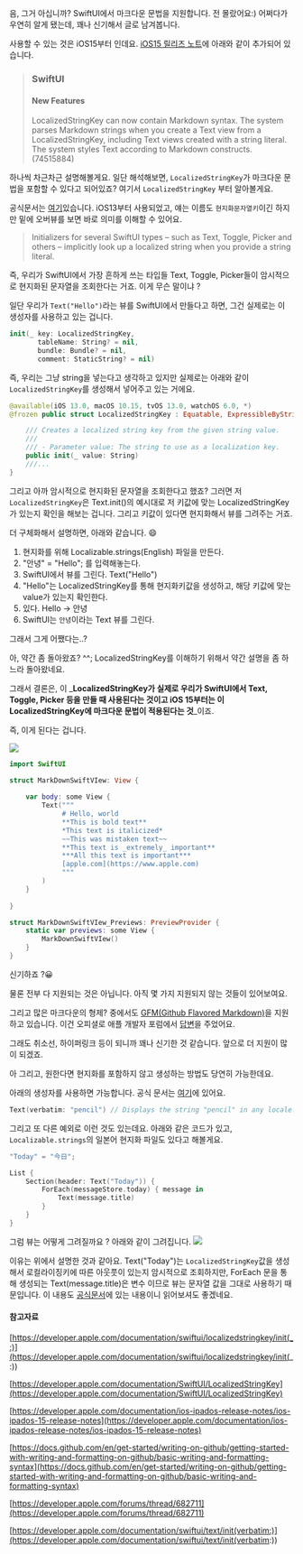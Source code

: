 음, 그거 아십니까? SwiftUI에서 마크다운 문법을 지원합니다. 전 몰랐어요:) 어쩌다가 우연히 알게 됐는데, 꽤나 신기해서 글로 남겨봅니다. 

사용할 수 있는 것은 iOS15부터 인데요. [iOS15 릴리즈 노트](https://developer.apple.com/documentation/ios-ipados-release-notes/ios-ipados-15-release-notes)에 아래와 같이 추가되어 있습니다. 

> ### SwiftUI 
> #### New Features
> LocalizedStringKey can now contain Markdown syntax. The system parses Markdown strings when you create a Text view from a LocalizedStringKey, including Text views created with a string literal. The system styles Text according to Markdown constructs. (74515884) 

하나씩 차근차근 설명해볼게요. 일단 해석해보면, `LocalizedStringKey`가 마크다운 문법을 포함할 수 있다고 되어있죠? 여기서 `LocalizedStringKey` 부터 알아볼게요. 

공식문서는 [여기](https://developer.apple.com/documentation/SwiftUI/LocalizedStringKey)있습니다. iOS13부터 사용되었고, 얘는 이름도 `현지화문자열키`이긴 하지만 밑에 오버뷰를 보면 바로 의미를 이해할 수 있어요.

> Initializers for several SwiftUI types – such as Text, Toggle, Picker and others – implicitly look up a localized string when you provide a string literal.

즉, 우리가 SwiftUI에서 가장 흔하게 쓰는 타입들 Text, Toggle, Picker들이 암시적으로 현지화된 문자열을 조회한다는 거죠. 이게 무슨 말이냐 ? 

일단 우리가 `Text("Hello")`라는 뷰를 SwiftUI에서 만들다고 하면, 그건 실제로는 이 생성자를 사용하고 있는 겁니다. 

```swift
init(_ key: LocalizedStringKey, 
	   tableName: String? = nil, 
       bundle: Bundle? = nil, 
       comment: StaticString? = nil)
```

즉, 우리는 그냥 string을 넣는다고 생각하고 있지만 실제로는 아래와 같이 `LocalizedStringKey`를 생성해서 넣어주고 있는 거에요.

```swift
@available(iOS 13.0, macOS 10.15, tvOS 13.0, watchOS 6.0, *)
@frozen public struct LocalizedStringKey : Equatable, ExpressibleByStringInterpolation {

    /// Creates a localized string key from the given string value.
    ///
    /// - Parameter value: The string to use as a localization key.
    public init(_ value: String)
    ///...
}
```

그리고 아까 암시적으로 현지화된 문자열을 조회한다고 했죠? 그러면 저 `LocalizedStringKey`은 Text.init()의 예시대로 저 키값에 맞는 LocalizedStringKey가 있는지 확인을 해보는 겁니다. 그리고 키값이 있다면 현지화해서 뷰를 그려주는 거죠. 

더 구체화해서 설명하면, 아래와 같습니다. 😄

1. 현지화를 위해 Localizable.strings(English) 파일을 만든다. 
2. "안녕" = "Hello"; 를 입력해놓는다. 
3. SwiftUI에서 뷰를 그린다. Text("Hello") 
4. "Hello"는 LocalizedStringKey를 통해 현지화키값을 생성하고, 해당 키값에 맞는 value가 있는지 확인한다. 
5. 있다. Hello -> 안녕 
6. SwiftUI는 `안녕`이라는 Text 뷰를 그린다. 

그래서 그게 어쨌다는..? 

아, 약간 좀 돌아왔죠? ^^; LocalizedStringKey를 이해하기 위해서 약간 설명을 좀 하느라 돌아왔네요. 

그래서 결론은, 이 _**LocalizedStringKey가 실제로 우리가 SwiftUI에서 Text, Toggle, Picker 등을 만들 때 사용된다는 것이고 iOS 15부터는 이 LocalizedStringKey에 마크다운 문법이 적용된다는 것**_이죠. 

즉, 이게 된다는 겁니다. 

![](https://velog.velcdn.com/images/dev_kickbell/post/f3acfcc8-b2f6-4a2d-88f4-debe6cce5d4e/image.png)
```swift
import SwiftUI

struct MarkDownSwiftVIew: View {
    
    var body: some View {
        Text("""
             # Hello, world
             **This is bold text**
             *This text is italicized*
             ~~This was mistaken text~~
             **This text is _extremely_ important**
             ***All this text is important***
             [apple.com](https://www.apple.com)
             """
        )
    }
    
}

struct MarkDownSwiftVIew_Previews: PreviewProvider {
    static var previews: some View {
        MarkDownSwiftVIew()
    }
}
```
신기하죠 ?😀 

물론 전부 다 지원되는 것은 아닙니다. 아직 몇 가지 지원되지 않는 것들이 있어보여요. 

그리고 많은 마크다운의 형제? 중에서도 [GFM(Github Flavored Markdown)](https://docs.github.com/en/get-started/writing-on-github/getting-started-with-writing-and-formatting-on-github/basic-writing-and-formatting-syntax)을 지원하고 있습니다. 이건 오피셜로 애플 개발자 포럼에서 [답변](https://developer.apple.com/forums/thread/682711)을 주었어요. 

그래도 취소선, 하이퍼링크 등이 되니까 꽤나 신기한 것 같습니다. 앞으로 더 지원이 많이 되겠죠. 

아 그리고, 원한다면 현지화를 포함하지 않고 생성하는 방법도 당연히 가능한데요. 

아래의 생성자를 사용하면 가능합니다. 공식 문서는 [여기](https://developer.apple.com/documentation/swiftui/text/init(verbatim:))에 있어요. 

```swift
Text(verbatim: "pencil") // Displays the string "pencil" in any locale.
```

그리고 또 다른 예외로 이런 것도 있는데요. 아래와 같은 코드가 있고, `Localizable.strings`의 일본어 현지화 파일도 있다고 해볼게요. 

```swift
"Today" = "今日";
```

```swift
List {
    Section(header: Text("Today")) {
        ForEach(messageStore.today) { message in
            Text(message.title)
        }
    }
}
```

그럼 뷰는 어떻게 그려질까요 ? 아래와 같이 그려집니다. 
![](https://velog.velcdn.com/images/dev_kickbell/post/bc99e39d-2437-42fb-8fc2-572502650c76/image.png)

이유는 위에서 설명한 것과 같아요. Text("Today")는 `LocalizedStringKey`값을 생성해서 로컬라이징키에 따른 아웃풋이 있는지 암시적으로 조회하지만, ForEach 문을 통해 생성되는 Text(message.title)은 변수 이므로 뷰는 문자열 값을 그대로 사용하기 때문입니다. 이 내용도 [공식문서](https://developer.apple.com/documentation/swiftui/localizedstringkey)에 있는 내용이니 읽어보셔도 좋겠네요.




#### 참고자료 
[https://developer.apple.com/documentation/swiftui/localizedstringkey/init(_:)](https://developer.apple.com/documentation/swiftui/localizedstringkey/init(_:))			

[https://developer.apple.com/documentation/SwiftUI/LocalizedStringKey](https://developer.apple.com/documentation/SwiftUI/LocalizedStringKey)				

[https://developer.apple.com/documentation/ios-ipados-release-notes/ios-ipados-15-release-notes](https://developer.apple.com/documentation/ios-ipados-release-notes/ios-ipados-15-release-notes)		

[https://docs.github.com/en/get-started/writing-on-github/getting-started-with-writing-and-formatting-on-github/basic-writing-and-formatting-syntax](https://docs.github.com/en/get-started/writing-on-github/getting-started-with-writing-and-formatting-on-github/basic-writing-and-formatting-syntax)

[https://developer.apple.com/forums/thread/682711](https://developer.apple.com/forums/thread/682711)		

[https://developer.apple.com/documentation/swiftui/text/init(verbatim:)](https://developer.apple.com/documentation/swiftui/text/init(verbatim:))		







